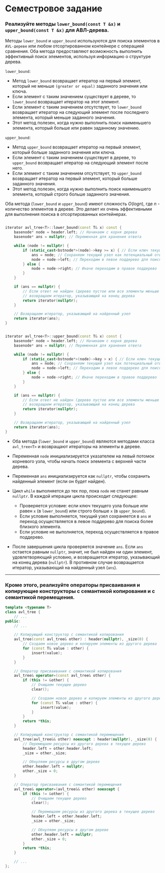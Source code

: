 # Семестровое задание

### Реализуйте методы `lower_bound(const T &x)` и `upper_bound(const T &x)` для АВЛ-дерева. 


Методы `lower_bound` и `upper_bound` используются для поиска элементов в `AVL-дереве` или любом отсортированном контейнере с операцией сравнения. Оба метода предоставляют возможность выполнить эффективный поиск элементов, используя информацию о структуре дерева.

`lower_bound`:
+ Метод `lower_bound` возвращает итератор на первый элемент, который не меньше `(greater or equal)` заданного значения или ключа.
+ Если элемент с таким значением существует в дереве, то `lower_bound` возвращает итератор на этот элемент.
+ Если элемент с таким значением отсутствует, то `lower_bound` возвращает итератор на следующий элемент после последнего элемента, который меньше заданного значения.
+ Этот метод полезен, когда нужно выполнить поиск наименьшего элемента, который больше или равен заданному значению.

`upper_bound`:
+ Метод `upper_bound` возвращает итератор на первый элемент, который больше заданного значения или ключа.
+ Если элемент с таким значением существует в дереве, то `upper_bound` возвращает итератор на следующий элемент после него.
+ Если элемент с таким значением отсутствует, то `upper_bound` возвращает итератор на первый элемент, который больше заданного значения.
+ Этот метод полезен, когда нужно выполнить поиск наименьшего элемента, который строго больше заданного значения.

Оба метода (`lower_bound` и `upper_bound`) имеют сложность $O(log n)$, где $n$ - количество элементов в дереве. Это делает их очень эффективными для выполнения поиска в отсортированных контейнерах.

```cpp

iterator avl_tree<T>::lower_bound(const T& x) const {
    basenode* node = header.left; // Начинаем с корня дерева
    basenode* ans = nullptr; // Переменная для хранения ответа

    while (node != nullptr) {
        if (static_cast<bstnode*>(node)->key >= x) { // Если ключ текущего узла больше или равен x
            ans = node; // Сохраняем текущий узел как потенциальный ответ
            node = node->left; // Переходим в левое поддерево для поиска более близкого элемента
        } else {
            node = node->right; // Иначе переходим в правое поддерево
        }
    }

    if (ans == nullptr) {
        // Если ответ не найден (дерево пустое или все элементы меньше x),
        // возвращаем итератор, указывающий на конец дерева
        return iterator(nullptr);
    }

    // Возвращаем итератор, указывающий на найденный узел
    return iterator(ans);
}


iterator avl_tree<T>::upper_bound(const T& x) const {
    basenode* node = header.left; // Начинаем с корня дерева
    basenode* ans = nullptr; // Переменная для хранения ответа

    while (node != nullptr) {
        if (static_cast<bstnode*>(node)->key > x) { // Если ключ текущего узла больше x
            ans = node; // Сохраняем текущий узел как потенциальный ответ
            node = node->left; // Переходим в левое поддерево для поиска более близкого элемента
        } else {
            node = node->right; // Иначе переходим в правое поддерево
        }
    }

    if (ans == nullptr) {
        // Если ответ не найден (дерево пустое или все элементы меньше или равны x),
        // возвращаем итератор, указывающий на конец дерева
        return iterator(nullptr);
    }

    // Возвращаем итератор, указывающий на найденный узел
    return iterator(ans);
}

```

+ Оба метода (`lower_bound` и `upper_bound`) являются методами класса `avl_tree<T>` и возвращают итераторы на элементы в дереве.

+ Переменная `node` инициализируется указателем на левый потомок корневого узла, чтобы начать поиск элемента с верхней части дерева.

+ Переменная `ans` инициализируется как `nullptr`, чтобы сохранить найденный элемент (если он будет найден).

+ Цикл `while` выполняется до тех пор, пока `node` не станет равным `nullptr`. В каждой итерации цикла происходит следующее:
    + Проверяется условие: если ключ текущего узла больше или равен `x` (в `lower_bound`) или строго больше `x` (в `upper_bound`).
    + Если условие выполняется, текущий узел сохраняется в `ans` и переход осуществляется в левое поддерево для поиска более близкого элемента.
    + Если условие не выполняется, переход осуществляется в правое поддерево.

+ После завершения цикла проверяется значение `ans`. Если `ans` остается равным `nullptr`, значит, не был найден ни один элемент, удовлетворяющий условию, и возвращается итератор, указывающий на конец дерева (`nullptr`). В противном случае возвращается итератор, указывающий на найденный узел (`ans`).

---

### Кроме этого, реализуйте операторы присваивания и копирующие конструкторы с семантикой копирования и с семантикой перемещения.

```cpp
template <typename T>
class avl_tree {
    // ...
public:
    // ...

    // Копирующий конструктор с семантикой копирования
    avl_tree(const avl_tree& other) : header(nullptr), _size(0) {
        // Создаем новое дерево и копируем элементы из другого дерева
        for (const T& value : other) {
            insert(value);
        }
    }

    // Оператор присваивания с семантикой копирования
    avl_tree& operator=(const avl_tree& other) {
        if (this != &other) {
            // Очищаем текущее дерево
            clear();

            // Создаем новое дерево и копируем элементы из другого дерева
            for (const T& value : other) {
                insert(value);
            }
        }
        return *this;
    }

    // Копирующий конструктор с семантикой перемещения
    avl_tree(avl_tree&& other) noexcept : header(nullptr), _size(0) {
        // Перемещаем ресурсы из другого дерева в текущее дерево
        header.left = other.header.left;
        _size = other._size;

        // Обнуляем ресурсы в другом дереве
        other.header.left = nullptr;
        other._size = 0;
    }

    // Оператор присваивания с семантикой перемещения
    avl_tree& operator=(avl_tree&& other) noexcept {
        if (this != &other) {
            // Очищаем текущее дерево
            clear();

            // Перемещаем ресурсы из другого дерева в текущее дерево
            header.left = other.header.left;
            _size = other._size;

            // Обнуляем ресурсы в другом дереве
            other.header.left = nullptr;
            other._size = 0;
        }
        return *this;
    }

    // ...
};
```
